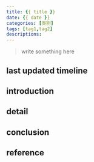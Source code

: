```yaml
---
title: {{ title }}
date: {{ date }}
categories: [类别]
tags: [tag1,tag2]
descriptions: 
---
```


>write something here

<!-- more -->

## last updated timeline


## introduction


## detail


## conclusion


## reference
